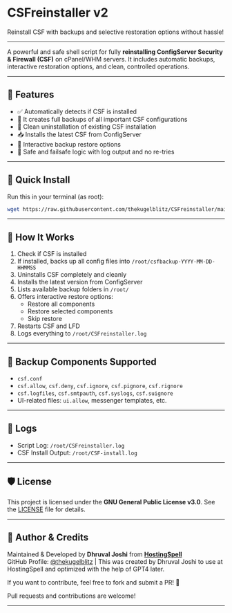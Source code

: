 # CSFreinstaller v2
Reinstall CSF with backups and selective restoration options without hassle!

---

A powerful and safe shell script for fully **reinstalling ConfigServer Security & Firewall (CSF)** on cPanel/WHM servers. It includes automatic backups, interactive restoration options, and clean, controlled operations.

---

## 🔧 Features

- ✅ Automatically detects if CSF is installed
- 💾 It creates full backups of all important CSF configurations
- 🧼 Clean uninstallation of existing CSF installation
- 📥 Installs the latest CSF from ConfigServer
- 📂 Interactive backup restore options
- 🔐 Safe and failsafe logic with log output and no re-tries

---

## 🚀 Quick Install

Run this in your terminal (as root):

```bash
wget https://raw.githubusercontent.com/thekugelblitz/CSFreinstaller/main/CSFreinstaller_v2.sh -O CSFreinstaller.sh && chmod +x CSFreinstaller.sh && ./CSFreinstaller.sh
```

---

## 🧠 How It Works

1. Check if CSF is installed
2. If installed, backs up all config files into `/root/csfbackup-YYYY-MM-DD-HHMMSS`
3. Uninstalls CSF completely and cleanly
4. Installs the latest version from ConfigServer
5. Lists available backup folders in `/root/`
6. Offers interactive restore options:
    - Restore all components
    - Restore selected components
    - Skip restore
7. Restarts CSF and LFD
8. Logs everything to `/root/CSFreinstaller.log`

---

## 📂 Backup Components Supported

- `csf.conf`
- `csf.allow`, `csf.deny`, `csf.ignore`, `csf.pignore`, `csf.rignore`
- `csf.logfiles`, `csf.smtpauth`, `csf.syslogs`, `csf.suignore`
- UI-related files: `ui.allow`, messenger templates, etc.

---

## 📄 Logs

- Script Log: `/root/CSFreinstaller.log`
- CSF Install Output: `/root/CSF-install.log`

---

## 🛡️ License

This project is licensed under the **GNU General Public License v3.0**. See the [LICENSE](LICENSE) file for details.

---

## 👤 Author & Credits

Maintained & Developed by **Dhruval Joshi** from **[HostingSpell](https://hostingspell.com)**  
GitHub Profile: [@thekugelblitz](https://github.com/thekugelblitz) | 
This was created by Dhruval Joshi to use at HostingSpell and optimized with the help of GPT4 later.

If you want to contribute, feel free to fork and submit a PR! 🚀

Pull requests and contributions are welcome!

---
